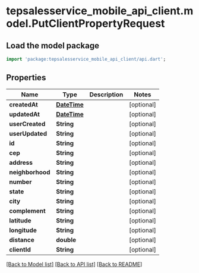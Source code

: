 # tepsalesservice_mobile_api_client.model.PutClientPropertyRequest

## Load the model package
```dart
import 'package:tepsalesservice_mobile_api_client/api.dart';
```

## Properties
Name | Type | Description | Notes
------------ | ------------- | ------------- | -------------
**createdAt** | [**DateTime**](DateTime.md) |  | [optional] 
**updatedAt** | [**DateTime**](DateTime.md) |  | [optional] 
**userCreated** | **String** |  | [optional] 
**userUpdated** | **String** |  | [optional] 
**id** | **String** |  | [optional] 
**cep** | **String** |  | [optional] 
**address** | **String** |  | [optional] 
**neighborhood** | **String** |  | [optional] 
**number** | **String** |  | [optional] 
**state** | **String** |  | [optional] 
**city** | **String** |  | [optional] 
**complement** | **String** |  | [optional] 
**latitude** | **String** |  | [optional] 
**longitude** | **String** |  | [optional] 
**distance** | **double** |  | [optional] 
**clientId** | **String** |  | [optional] 

[[Back to Model list]](../README.md#documentation-for-models) [[Back to API list]](../README.md#documentation-for-api-endpoints) [[Back to README]](../README.md)


